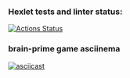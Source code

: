### Hexlet tests and linter status:
[![Actions Status](https://github.com/Syrupred/frontend-project-lvl2/workflows/hexlet-check/badge.svg)](https://github.com/Syrupred/frontend-project-lvl2/actions)
### brain-prime game asciinema
[![asciicast](https://asciinema.org/a/fBz78xzmYMQXbASq3WpIHK3I0.svg)](https://asciinema.org/a/fBz78xzmYMQXbASq3WpIHK3I0)